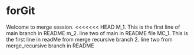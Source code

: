 # forGit

Welcome to merge session.
<<<<<<< HEAD
M_1. This is the first line of main branch in README
m_2. line two of main in README file
MC_1. This is the first line in readMe from merge recursive branch 2. line two from merge_recursive branch in README
